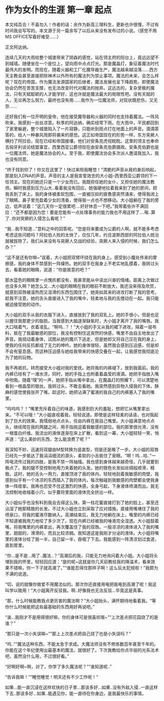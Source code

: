 # 作为女仆的生涯 第一章 起点

本文纯百合！不喜勿入！作者的话：余作为新高三理科生，更新也许很慢，不过有时间我会写写的。本文源于另一篇余写了以后从来没有发布过的小说。（感觉不用MS OFFICE写着好难受……）

正文阿达纳。

连续几天的大雨给整个城堡带来了阴森的感觉，站在领主府的阳台上，竟远远望不到城墙。随便坐在一个座位上，望向雨中点点灯光。那是魔晶灯，象征着魔法时代最伟大的发明。而现在，随着火器和工厂化魔导器生产，魔法越来越没落……西方天主教会甚至直接把除神术以外所有的魔法列为禁止事项。魔法的未来，会怎么样呢？现在的帝国，作为魔法发源国家的后继者，魔法发展也呈下降趋势。即使魔法协会仍然在苦苦支撑，也无法改变时代对魔法的抛弃。这远古的，复杂至极的魔法，只有天赋聪颖的人才能学好，这也许就是魔法最大的局限性吧。没有天赋的人，无论再怎么努力，最终也没有用……我作为一位魔法师，对现状既悲伤，又无奈……

还好我们有一位开明的皇帝，他在接受魔导器和火器的同时也支持着魔法。一阵风吹来，我感到一丝丝凉意。秋季的阿达纳，确实经常下雨。在大雨中，平民都回到了家里躲避，整个城堡陷入了一片寂静，只能听到雨点打在地面上的声音。滴滴答答的，给人一种暴风雨即将袭来的感觉。这正如帝国现在的形势一样，东方突厥人横扫了阿拉伯，现在已经和帝国接壤，他们对安条克虎视眈眈。这里的领主也奉命去匈牙利谈论结盟事宜，西里西亚公爵领现在由安条克伯爵摄政。安条克伯爵也是一位魔法师，她是魔法协会的人。至于我，即使魔法协会多次派人邀请我加入，我也没有同意。

“终于找到你了！你又在这里了！快过来陪我睡觉！”清脆的声音从我的身后响起，那是刻入DNA的声音。声音的主人是我宣誓效忠的大小姐–西里西亚公爵领的下一任领主。现在的她还只是一个少女而已。我既担任她的女仆，又担任她的魔法教师。瞬时我感到压力山大..看着我没有回应，她强硬地拉着我来到了她的房间，把我丢到了床上。我的身体被柔软包围，一直被压抑的疲惫感突然涌来，使得我闭上了眼睛。鼻子里充盈着少女的清香，使得我一点也不想移动。大小姐躺在了我的旁边，低声说着：“这几天你一定很累吧….好好休息一下吧。”我带着些许不满回应：“还不都是因为您！要是您能有一点处理事务的能力我也不用这样了….唉..算了..你对突厥的入侵怎么看呢？”

“我…我不知道…”意料之中的回答呢。“您是将来要成为公爵的人啊，就不能多考虑考虑这些问题吗？阿拉伯人败的太快了，仅仅几年，约旦波斯西部的阿拉伯人统治就被拔除了。我们从来没有与突厥人交战的经验，突厥人来入侵的时候，我们怎么办？”

“这不是还有你嘛~”说着，大小姐把双臂环绕在我的身上。感受到小腹处传来的摩擦感，我的身体不禁感到一阵燥热。她的双手在我身上不老实地乱摸着，我转过头去，看着她的眼睛，说道：“你是故意的吧？”

那水蓝色的眼睛里一点愧疚都没有，我甚至能从中读出兴奋的情绪。距离上次做过也没多久啊？她怎么又…大小姐的眼睛在我的眼前不断放大，我还没来得及欣赏，就感到双唇被温热而又湿滑的东西包围住了。她突如其来的进攻打断了我的思考。趁我不注意，她的舌头直接进入了我的嘴中，轻柔地与我的舌搅动在一起。我只能被迫接受她的动作。

大小姐的双手从我的衣服下进入，直接放到了我的双乳上。她的手很小，但是也足以握住我那更少的脂肪。当我感到大脑逐渐缺氧时，大小姐才离开了我的嘴唇。我大口喘着气，衣着凌乱。“啊呜..？！”大小姐的手又从我的裙下进攻，隔着一层布料，抵在了我最敏感的部位，我没有控制住这突然的快感，嘴里不由自主地发出了声音。我扭动着身体，试图从她的魔爪下逃走，但是她却又将自己压在我的身上，使我的任何反抗都成了无力的呻吟。她的身体很轻，虽然我会感到压迫感，但是却不会有窒息感。而这种压迫感与她给我带来的快感交叠在一起，让我感觉我彻底沦为了她的玩物。

我不再抵抗，转而接受大小姐对我的爱抚。她将我的内裤褪下，放到我面前。我的内裤已经有了一滩水渍，同时，她的手指上也附着着晶莹的液滴。她把手指放入嘴中吮吸。随着“噗”的一声，她把手指从嘴中拿出，在魔晶灯的照耀下，可以清楚地看到一根晶莹的银丝。我转过头，不敢去看她。我突然感到异物入侵我的下体，酥麻的感觉使我张开了嘴，趁这时，她把沾满了蜜液的我自己的内裤塞入了我的嘴里。

“呜呜呜？！”嘴里充斥着自己的味道，我感到巨大的羞耻，想把它从嘴里拿出来。“不可以哦！”大小姐直视着我，轻轻说道。即使是这样轻柔的话语，也对我起到了巨大的效果。我懦弱地点点头，任由内裤在我自己嘴里。大小姐满意地点点头，继续爬在我的两腿之间，用手指挑逗着我敏感的部位。我的那里很光滑，没有一根蛋白纤维。我流出的液体逐渐在床上扩散，看到这一幕，大小姐轻轻一笑，悄声道：“这么美妙的东西，怎么能浪费了呢？”

我深知不妙，迅速将双腿由M型转换为竖直型，但是还是晚了一步。大小姐的双唇已经先一步抵达了我涓涓细流的源头，柔软的小舌抵住了泉眼。“啊！呜…哈..”一阵电流传过我的四肢，是我不禁一阵抽搐。我也感到身体越来越奇怪，几乎就要到极点了。我的腿不受控制地用力夹着她的头发。她的银色长发如丝绸般顺滑，精致。这时，她的舌头一用力，直接顶进了我的体内，轻轻地刮着我敏感的肉壁。我感到似乎有一个冰凉的东西插入了我的体内，每次触碰到我敏感的肉壁都会使我身体一阵痉挛。我再也忍受不住这激烈的快感，全身弓起，下身液体喷涌而出。我无法控制地收缩着小穴，似乎要将里面的液体完全挤出一样。

大小姐似乎也没有料到我会去得这么快，第一柱花蜜直接打到了她的脸上，甚至还沾湿了她那精致的长发。不过大小姐也立刻采取了应对措施，直接用嘴堵住了我的喷泉口，将我的蜜液尽数纳入。高潮结束后，我无力地躺在床上，嘴里的内裤已经不知道被我用力地咬了多少次了。现在内裤已经被我的唾液完全湿透。大小姐鼓着嘴，将我嘴里的内裤拿出，再次覆盖住了我的双唇。一股凉凉的液体进入了我的嘴里，甜甜的，滑滑的，而且比较浓稠。我知道这是我刚才分泌的液体。大小姐将嘴里的液体分给了我一半，自己留一半，吞咽了下去。我能感到一阵清凉划过食道，直到胃里。

“你…是不是…用了..魔法..？”高潮后的我，只能无力地询问着大小姐。大小姐将头埋到我的怀里，轻轻回应道：“是的呢~这就是你几天前教给我的降温术，看来效果不错嘛，你一下子就高潮了。”“谁能忍得住那样子啊！这么玩太犯规啦！”我颇为不满的说道。

“切，说的就像你做爱不用魔法似的。那次你还直接用电把我电到高潮了呢！我这叫学以致用！”大小姐离开反驳我。啊..好像我也无法反驳…毕竟这是真事。

“那，什么时候能教我点更厉害的魔法啊？”大小姐抬头，满怀期待地看着我。“等你什么时候能把这些最基础的东西用好再说吧。”

“诶…我刚才不是用得很好嘛，你的身体可是很喜欢哦~”“上次差点把花园烧了的是谁？”

“那只是一次小失误嘛~”“那上上次差点把自己烧了也是小失误吗？”

“呜..”“魔法这种东西，不能太急于求成。大魔法师没有不修炼数百年甚至千年的。你能在这个年纪使用出最基本的魔法，就很好了。下次我教给你点华丽的光系法术吧，虽然没什么用，不过很好看。”

“好啊好啊~啊，对了，你学了多久魔法呢？”“谁知道呢..”

“告诉我嘛！”“睡觉睡觉！明天还有不少工作呢！”

如果…能一直沉浸在这样欢快的日子里…那该多好…如果..没有外敌入侵..一直这样下去..那该多好…如果..能遇见你，能一直待在你身边，是我最快乐的事情。

